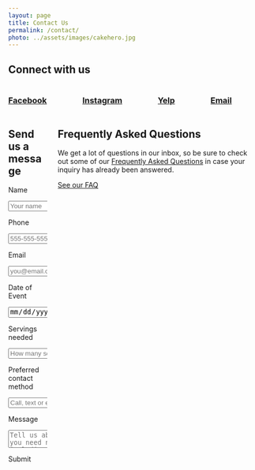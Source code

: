 ```yaml
---
layout: page
title: Contact Us
permalink: /contact/
photo: ../assets/images/cakehero.jpg
---
```


<div class="container">
	<h2>Connect with us</h2>
	<div class="columns has-text-centered is-multiline">
		<div class="column is-one-quarter-desktop is-half-tablet"><a href="http://www.facebook.com/GloriousSugarCreations/" target="_blank"><i class="fa fa-facebook-square fa-5x" aria-hidden="true"></i><h3>Facebook</h3></a></div>
		<div class="column is-one-quarter-desktop is-half-tablet"><a href="http://www.instagram.com/glorioussugarcreations/" target="_blank"><i class="fa fa-instagram fa-5x" aria-hidden="true"></i><h3>Instagram</h3></a></div>
		<div class="column is-one-quarter-desktop is-half-tablet"><a href="http://www.yelp.com/biz/glorious-sugar-creations-south-bend" target="_blank"><i class="fa fa-yelp fa-5x" aria-hidden="true"></i><h3>Yelp</h3></a></div>
		<div class="column is-one-quarter-desktop is-half-tablet"><a href="mailto:gscreations12@yahoo.com" target="_blank"><i class="fa fa-envelope fa-5x" aria-hidden="true"></i><h3>Email</h3></a></div>
	</div>
</div>

<div class="columns give-me-space">
	<div class="column is-7">
		<form role="form" action="https://formspree.io/gscreations12@yahoo.com" id="contact-form" method="POST">
		    <h2>Send us a message</h2>
		    <input type="text" name="_gotcha" style="display:none" />
		    <label class="label">Name</label>
		    <p class="control">
		      <input class="input" type="text" name="from" placeholder="Your name" required aria-required="true">
		    </p>
		    <label class="label">Phone</label>
		    <p class="control has-icon has-icon-right">
		      <input class="input" type="email" name="phone" placeholder="555-555-5555" required aria-required="true">
		    </p>
		    <label class="label">Email</label>
		    <p class="control has-icon has-icon-right">
		      <input class="input" type="email" name="email" placeholder="you@email.com" required aria-required="true">
		    </p>
		    <label class="label">Date of Event</label>
		    <p class="control">
		      <input class="input" type="date" name="date" placeholder="When is your event?">
		    </p>
		    <label class="label">Servings needed</label>
		    <p class="control">
		      <input class="input" type="number" name="quantity" placeholder="How many servings do you need?">
		    </p>
		    <label class="label">Preferred contact method</label>
		    <p class="control">
		      <input class="input" type="text" name="contact" placeholder="Call, text or email?">
		    </p>
		    <label class="label">Message</label>
		    <p class="control">
		      <textarea class="textarea" type="text" name="text" placeholder="Tell us about what you need need including event details, color schemes and themes, flavors and links to relevant photos." required aria-required="true"></textarea>
		    </p>
		    <input type="hidden" name="_subject" value="New message from a GSC client!" />
		    <p class="control">
		      <a class="button is-primary" type="submit" id="contact-submit">Submit</a>
		    </p>
		</form>
	</div>
	<div class="column is-one-third is-offset-1">
		<h2>Frequently Asked Questions</h2>
		<p>We get a lot of questions in our inbox, so be sure to check out some of our <a href="/faq" class="is-text-bold">Frequently Asked Questions</a> in case your inquiry has already been answered.</p>
		<a class="button is-primary is-medium give-me-space" href="/faq">See our FAQ</a>
	</div>
</div>




